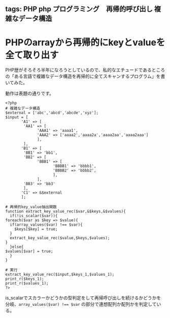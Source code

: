 tags: PHP php プログラミング　再帰的呼び出し 複雑なデータ構造
---
# PHPのarrayから再帰的にkeyとvalueを全て取り出す

PHP歴がそろそろ半年になろうとしているので、私的なエチュードであるところの「ある言語で複雑なデータ構造を再帰的に全てスキャンするプログラム」を書いてみた。

動作は表題の通りです。

    <?php
    # 複雑なデータ構造
    $external = ['abc','abcd','abcde','xyz'];
    $input = [
	       'A1' => [
			'AA1' => [
				  'AAA1' => 'aaaa1',
				  'AAA2' => ['aaaa2','aaaa2a','aaaa2aa','aaaa2aaa']
				  ],
			],
	       'B1' => [
			'BB1' => 'bb1',
			'BB2' => [
				  'BBB1' => [
					     'BBBB1' => 'bbbb1',
					     'BBBB2' => 'bbbb2',
					     ],
				  ],
			'BB3' => 'bb3'
			],
	       'C1' => &$external
	       ];

    # 再帰的key_value抽出関数
    function extract_key_value_rec($var,&$keys,&$values){
      if(!is_scalar($var)){
	foreach($var as $key => $value){
	  if(array_values($var) !== $var){
	    $keys[$key] = true;
	  }
	  extract_key_value_rec($value,$keys,$values);
	}
      }else{
	$values[$var] = true;
      }
    }

    # 実行
    extract_key_value_rec($input,$keys_1,$values_1);
    print_r($keys_1);
    print_r($values_1);
    ?>

is_scalarでスカラーかどうかの型判定をして再帰呼び出しを続けるかどうかを分岐、``` array_values($var) !== $var ``` の部分で連想配列か配列かを判定している。